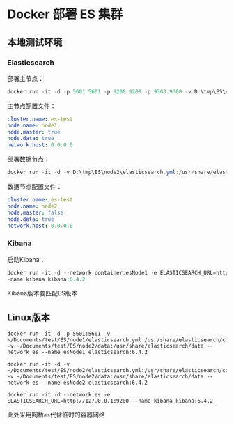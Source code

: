 # Docker 部署 ES 集群

## 本地测试环境

### Elasticsearch

部署主节点：

```powershell
docker run -it -d -p 5601:5601 -p 9200:9200 -p 9300:9300 -v D:\tmp\ES\node1\elasticsearch.yml:/usr/share/elasticsearch/config/elasticsearch.yml -v D:\tmp\ES\node1\data:/usr/share/elasticsearch/data --name esNode1 elasticsearch:6.4.2
```

主节点配置文件：

```yaml
cluster.name: es-test
node.name: node1
node.master: true
node.data: true
network.host: 0.0.0.0
```

部署数据节点：

```powershell
docker run -it -d -v D:\tmp\ES\node2\elasticsearch.yml:/usr/share/elasticsearch/config/elasticsearch.yml -v D:\tmp\ES\node2\data:/usr/share/elasticsearch/data --network container:esNode1 --name esNode2 elasticsearch:6.4.2
```

数据节点配置文件：

```yaml
cluster.name: es-test
node.name: node2
node.master: false
node.data: true
network.host: 0.0.0.0
```

### Kibana

启动Kibana：

```powershell
docker run -it -d --network container:esNode1 -e ELASTICSEARCH_URL=http://127.0.0.1:9200 -
-name kibana kibana:6.4.2
```

Kibana版本要匹配ES版本

## Linux版本

```shell
docker run -it -d -p 5601:5601 -v ~/Documents/test/ES/node1/elasticsearch.yml:/usr/share/elasticsearch/config/elasticsearch.yml -v ~/Documents/test/ES/node2/data:/usr/share/elasticsearch/data --network es --name esNode1 elasticsearch:6.4.2
```

```shell
docker run -it -d -v ~/Documents/test/ES/node2/elasticsearch.yml:/usr/share/elasticsearch/config/elasticsearch.yml -v ~/Documents/test/ES/node2/data:/usr/share/elasticsearch/data --network es --name esNode2 elasticsearch:6.4.2
```

```shell
docker run -it -d --network es -e ELASTICSEARCH_URL=http://127.0.0.1:9200 --name kibana kibana:6.4.2
```

此处采用网桥`es`代替临时的容器网络